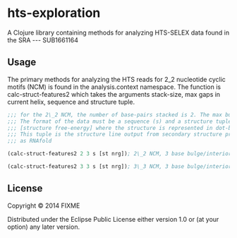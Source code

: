 # hts-exploration

A Clojure library containing methods for analyzing HTS-SELEX data found in the SRA --- SUB1661164

## Usage

The primary methods for analyzing the HTS reads for 2\_2 nucleotide cyclic motifs (NCM) is found in the analysis.context namespace. The function is calc-struct-features2 which takes the arguments stack-size, max gaps in current helix, sequence and structure tuple. 

```clojure
;;; for the 2\_2 NCM, the number of base-pairs stacked is 2. The max bulge size is 3.
;;; The format of the data must be a sequence (s) and a structure tuple containing
;;; [structure free-energy] where the structure is represented in dot-bracket notation.
;;; This tuple is the structure line output from secondary structure prediction programs such
;;; as RNAfold

(calc-struct-features2 2 3 s [st nrg]); 2\_2 NCM, 3 base bulge/interior loop

(calc-struct-features2 3 3 s [st nrg]); 3\_3 NCM, 3 base bulge/interior loop

```
## License

Copyright © 2014 FIXME

Distributed under the Eclipse Public License either version 1.0 or (at
your option) any later version.

